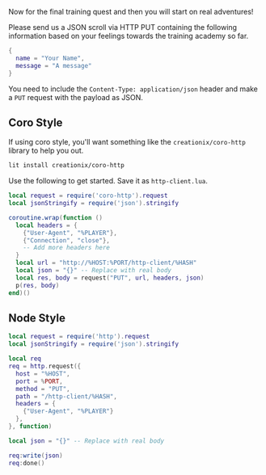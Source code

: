 Now for the final training quest and then you will start on real adventures!

Please send us a JSON scroll via HTTP PUT containing the following information
based on your feelings towards the training academy so far.

```lua
{
  name = "Your Name",
  message = "A message"
}
```

You need to include the `Content-Type: application/json` header and make a `PUT`
request with the payload as JSON.

## Coro Style

If using coro style, you'll want something like the `creationix/coro-http`
library to help you out.

```sh
lit install creationix/coro-http
```

Use the following to get started.  Save it as `http-client.lua`.

```lua
local request = require('coro-http').request
local jsonStringify = require('json').stringify

coroutine.wrap(function ()
  local headers = {
    {"User-Agent", "%PLAYER"},
    {"Connection", "close"},
    -- Add more headers here
  }
  local url = "http://%HOST:%PORT/http-client/%HASH"
  local json = "{}" -- Replace with real body
  local res, body = request("PUT", url, headers, json)
  p(res, body)
end)()
```

## Node Style

```lua
local request = require('http').request
local jsonStringify = require('json').stringify

local req
req = http.request({
  host = "%HOST",
  port = %PORT,
  method = "PUT",
  path = "/http-client/%HASH",
  headers = {
    {"User-Agent", "%PLAYER"}
  },
}, function)

local json = "{}" -- Replace with real body

req:write(json)
req:done()
```
